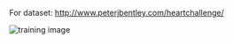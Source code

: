 For dataset: http://www.peterjbentley.com/heartchallenge/

![training image](https://github.com/samirkhanal35/heart_sound_segmentation/blob/master/test2.png)


